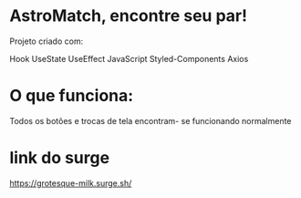 # AstroMatch, encontre seu par!

Projeto criado com:

Hook
UseState
UseEffect
JavaScript
Styled-Components
Axios

# O que funciona:
Todos os botões e trocas de tela encontram- se funcionando normalmente 

# link do surge

https://grotesque-milk.surge.sh/




